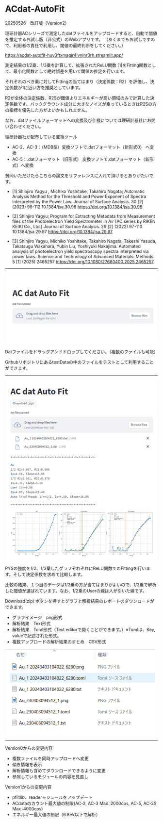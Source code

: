 # ACdat-AutoFit

20250526　改訂版（Version2）

理研計器ACシリーズで測定したdatファイルをアップロードすると、自動で閾値を推定するお試し版（非公式）のWebアプリです。
（あくまでもお試しですので、利用者の責任で利用し、閾値の最終判断をしてください。）

https://acdat-autofit-huy3ftxmaqjr4ivninr3rh.streamlit.app/

測定結果の1/2乗、1/3乗を計算して、拡張されたReLU関数 [1]をFitting関数として、最小化関数として絶対誤差を用いて閾値の推定を行います。

それぞれのべき乗に対してFittingの当てはまり（決定係数：R2）を評価し、決定係数が1に近い方を推奨としています。

R2が全体の決定係数、R2Sが閾値よりエネルギーが高い領域のみで計算した決定係数です。バックグラウンド成分に大きなノイズが乗っているときはR2Sの方の指標を優先した方がよいかもしれません。

なお、datファイルフォーマットへの変換及び仕様については理研計器社にお問い合わせください。

理研計器社が配布している変換ツール

- AC-2、AC-3：（MDB型）変換ソフトで.datフォーマット（新形式0） へ変換
- AC-5：.datフォーマット（旧形式） 変換ソフトで.datフォーマット（新形式）へ変換


賛同いただけたらこちらの論文をリファレンスに入れて頂けるとありがたいです。

- [1] Shinjiro Yagyu , Michiko Yoshitake, Takahiro Nagata; Automatic Analysis Method for the Threshold and Power Exponent of Spectra Interpreted by the Power Law.
Journal of Surface Analysis. 30 [2] (2023) 98-112 10.1384/jsa.30.98 
https://doi.org/10.1384/jsa.30.98

- [2] Shinjiro Yagyu; Program for Extracting Metadata from Measurement files of the Photoelectron Yield Spectrometer in Air (AC series by RIKEN KEIKI Co., Ltd.)
Journal of Surface Analysis. 29 [2] (2022) 97-110 10.1384/jsa.29.97
https://doi.org/10.1384/jsa.29.97

- [3] Shinjiro Yagyu, Michiko Yoshitake, Takahiro Nagata, Takeshi Yasuda, Takatsugu Wakahara, Yubin Liu, Yoshiyuki Nakajima. Automated analysis of photoelectron yield spectroscopy spectra interpreted via power laws. Science and Technology of Advanced Materials: Methods. 5 [1] (2025) 2465257 https://doi.org/10.1080/27660400.2025.2465257
---

![AF01](./figs/AF01.png)

Datファイルをドラッグアンドドロップしてください。（複数のファイルも可能）

GithubリポジトリにあるtestDataの中のファイルをテストとして利用することができます。

----

![AF02](./figs/AF02.png)

PYSの強度を1/2、1/3乗したグラフぞれぞれにReLU関数でのFittingを行います。そして決定係数を求めて比較します。

比較の結果、１つ目のデータは1/2乗の方が当てはまりがよいので、1/2乗で解析した閾値が選ばれています。なお、1/2乗のUserの線は人が引いた線です。

Download(zip) ボタンを押すとグラフと解析結果のレポートのダウンロードができます。
- グラフイメージ　png形式
- 解析結果　Text形式
- 解析結果　Toml形式（Text editorで開くことができます。）※Tomlは、Key, valueで記述された形式。
- 複数アップロードの解析結果のまとめ　CSV形式

![AF03](./figs/AF03.png)

---

Version0からの変更内容
- 複数ファイルを同時アップロードへ変更
- 傾き情報を表示
- 解析情報も含めてダウンロードできるように変更
- 参照しているモジュールの内容を見直し

Version1からの変更内容
- pfiltlib、readerモジュールをアップデート
- ACdataのカウント最大値の制限(AC-2, AC-3 Max :2000cps, AC-5, AC-2S Max :4000cps)
- エネルギー最大値の制限（6.8eV以下で解析）


